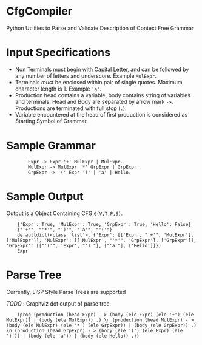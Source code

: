 # CfgCompiler
Python Utilities to Parse and Validate Description of Context Free Grammar

# Input Specifications
- Non Terminals must begin with Capital Letter, and can be followed by any number of letters and underscore. Example `MulExpr`.
- Terminals *must* be enclosed within pair of single quotes. Maximum character length is 1. Example `'a'`.
- Production head contains a variable, body contains string of variables and terminals. Head and Body are separated by arrow mark `->`. Productions are terminated with full stop (`.`).
- Variable encountered at the head of first production is considered as Starting Symbol of Grammar.

# Sample Grammar

            Expr -> Expr '+' MulExpr | MulExpr.
            MulExpr -> MulExpr '*' GrpExpr | GrpExpr.
            GrpExpr -> '(' Expr ')' | 'a' | Hello.

# Sample Output
Output is a Object Containing CFG `G(V,T,P,S)`.

        {'Expr': True, 'MulExpr': True, 'GrpExpr': True, 'Hello': False}
        {"'+'", "'*'", "')'", "'a'", "'('"}
        defaultdict(<class 'list'>, {'Expr': [['Expr', "'+'", 'MulExpr'], ['MulExpr']], 'MulExpr': [['MulExpr', "'*'", 'GrpExpr'], ['GrpExpr']], 'GrpExpr': [["'('", 'Expr', "')'"], ["'a'"], ['Hello']]})
        Expr

# Parse Tree
Currently, LISP Style Parse Trees are supported

*TODO* : Graphviz dot output of parse tree

        (prog (production (head Expr) - > (body (ele Expr) (ele '+') (ele MulExpr)) | (body (ele MulExpr)) .) \n (production (head MulExpr) - > (body (ele MulExpr) (ele '*') (ele GrpExpr)) | (body (ele GrpExpr)) .) \n (production (head GrpExpr) - > (body (ele '(') (ele Expr) (ele ')')) | (body (ele 'a')) | (body (ele Hello)) .))


